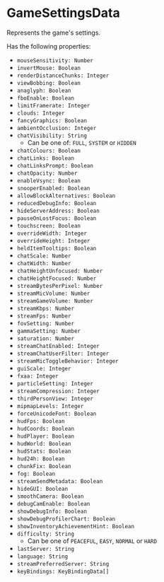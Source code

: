 # GameSettingsData
Represents the game's settings.

Has the following properties:
- `mouseSensitivity: Number`
- `invertMouse: Boolean`
- `renderDistanceChunks: Integer`
- `viewBobbing: Boolean`
- `anaglyph: Boolean`
- `fboEnable: Boolean`
- `limitFramerate: Integer`
- `clouds: Integer`
- `fancyGraphics: Boolean`
- `ambientOcclusion: Integer`
- `chatVisibility: String`
    - Can be one of: `FULL`, `SYSTEM` or `HIDDEN`
- `chatColours: Boolean`
- `chatLinks: Boolean`
- `chatLinksPrompt: Boolean`
- `chatOpacity: Number`
- `enableVsync: Boolean`
- `snooperEnabled: Boolean`
- `allowBlockAlternatives: Boolean`
- `reducedDebugInfo: Boolean`
- `hideServerAddress: Boolean`
- `pauseOnLostFocus: Boolean`
- `touchscreen: Boolean`
- `overrideWidth: Integer`
- `overrideHeight: Integer`
- `heldItemTooltips: Boolean`
- `chatScale: Number`
- `chatWidth: Number`
- `chatHeightUnfocused: Number`
- `chatHeightFocused: Number`
- `streamBytesPerPixel: Number`
- `streamMicVolume: Number`
- `streamGameVolume: Number`
- `streamKbps: Number`
- `streamFps: Number`
- `fovSetting: Number`
- `gammaSetting: Number`
- `saturation: Number`
- `streamChatEnabled: Integer`
- `streamChatUserFilter: Integer`
- `streamMicToggleBehavior: Integer`
- `guiScale: Integer`
- `fxaa: Integer`
- `particleSetting: Integer`
- `streamCompression: Integer`
- `thirdPersonView: Integer`
- `mipmapLevels: Integer`
- `forceUnicodeFont: Boolean`
- `hudFps: Boolean`
- `hudCoords: Boolean`
- `hudPlayer: Boolean`
- `hudWorld: Boolean`
- `hudStats: Boolean`
- `hud24h: Boolean`
- `chunkFix: Boolean`
- `fog: Boolean`
- `streamSendMetadata: Boolean`
- `hideGUI: Boolean`
- `smoothCamera: Boolean`
- `debugCamEnable: Boolean`
- `showDebugInfo: Boolean`
- `showDebugProfilerChart: Boolean`
- `showInventoryAchievementHint: Boolean`
- `difficulty: String`
    - Can be one of `PEACEFUL`, `EASY`, `NORMAL` or `HARD`
- `lastServer: String`
- `language: String`
- `streamPreferredServer: String`
- `keyBindings: KeyBindingData[]`
